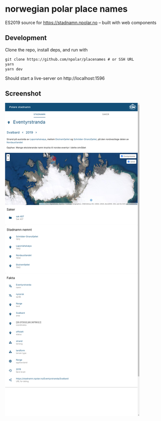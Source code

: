 # norwegian polar place names

ES2019 source for https://stadnamn.npolar.no
– built with web components

## Development

Clone the repo, install deps, and run with

```
git clone https://github.com/npolar/placenames # or SSH URL
yarn
yarn dev
```

Should start a live-server on http://localhost:1596

## Screenshot

![Eventyrstranda](asset/eventyrstranda_svalbard.png?raw=true "Eventyrstranda")
